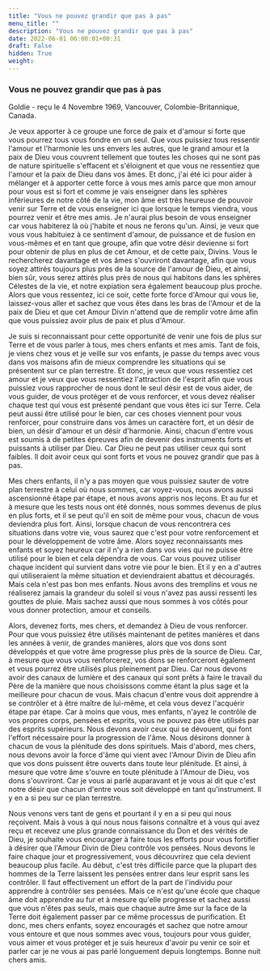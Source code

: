 ```yaml
---
title: "Vous ne pouvez grandir que pas à pas"
menu_title: ""
description: "Vous ne pouvez grandir que pas à pas"
date: 2022-06-01 06:00:01+00:31
draft: False
hidden: True
weight:
---
```

### Vous ne pouvez grandir que pas à pas

Goldie - reçu le 4 Novembre 1969, Vancouver, Colombie-Britannique, Canada.

Je veux apporter à ce groupe une force de paix et d'amour si forte que vous pourrez tous vous fondre en un seul. Que vous puissiez tous ressentir l'amour et l'harmonie les uns envers les autres, que le grand amour et la paix de Dieu vous couvrent tellement que toutes les choses qui ne sont pas de nature spirituelle s'effacent et s'éloignent et que vous ne ressentiez que l'amour et la paix de Dieu dans vos âmes. Et donc, j'ai été ici pour aider à mélanger et à apporter cette force à vous mes amis parce que mon amour pour vous est si fort et comme je vais enseigner dans les sphères inférieures de notre côté de la vie, mon âme est très heureuse de pouvoir venir sur Terre et de vous enseigner ici que lorsque le temps viendra, vous pourrez venir et être mes amis. Je n'aurai plus besoin de vous enseigner car vous habiterez là où j'habite et nous ne ferons qu'un. Ainsi, je veux que vous vous habituiez à ce sentiment d'amour, de puissance et de fusion en vous-mêmes et en tant que groupe, afin que votre désir devienne si fort pour obtenir de plus en plus de cet Amour, et de cette paix, Divins. Vous le rechercherez davantage et vos âmes s'ouvriront davantage, afin que vous soyez attirés toujours plus près de la source de l'amour de Dieu, et ainsi, bien sûr, vous serez attirés plus près de nous qui habitons dans les sphères Célestes de la vie, et notre expiation sera également beaucoup plus proche. Alors que vous ressentez, ici ce soir, cette forte force d'Amour qui vous lie, laissez-vous aller et sachez que vous êtes dans les bras de l'Amour et de la paix de Dieu et que cet Amour Divin n'attend que de remplir votre âme afin que vous puissiez avoir plus de paix et plus d'Amour.

Je suis si reconnaissant pour cette opportunité de venir une fois de plus sur Terre et de vous parler à tous, mes chers enfants et mes amis. Tant de fois, je viens chez vous et je veille sur vos enfants, je passe du temps avec vous dans vos maisons afin de mieux comprendre les situations qui se présentent sur ce plan terrestre. Et donc, je veux que vous ressentiez cet amour et je veux que vous ressentiez l'attraction de l'esprit afin que vous puissiez vous rapprocher de nous dont le seul désir est de vous aider, de vous guider, de vous protéger et de vous renforcer, et vous devez réaliser chaque test qui vous est présenté pendant que vous êtes ici sur Terre. Cela peut aussi être utilisé pour le bien, car ces choses viennent pour vous renforcer, pour construire dans vos âmes un caractère fort, et un désir de bien, un désir d'amour et un désir d'harmonie. Ainsi, chacun d'entre vous est soumis à de petites épreuves afin de devenir des instruments forts et puissants à utiliser par Dieu. Car Dieu ne peut pas utiliser ceux qui sont faibles. Il doit avoir ceux qui sont forts et vous ne pouvez grandir que pas à pas. 

Mes chers enfants, il n'y a pas moyen que vous puissiez sauter de votre plan terrestre à celui où nous sommes, car voyez-vous, nous avons aussi ascensionné étape par étape, et nous avons appris nos leçons. Et au fur et à mesure que les tests nous ont été donnés, nous sommes devenus de plus en plus forts, et il se peut qu'il en soit de même pour vous, chacun de vous deviendra plus fort. Ainsi, lorsque chacun de vous rencontrera ces situations dans votre vie, vous saurez que c'est pour votre renforcement et pour le développement de votre âme. Alors soyez reconnaissants mes enfants et soyez heureux car il n'y a rien dans vos vies qui ne puisse être utilisé pour le bien et cela dépendra de vous. Car vous pouvez utiliser chaque incident qui survient dans votre vie pour le bien. Et il y en a d'autres qui utiliseraient la même situation et deviendraient abattus et découragés. Mais cela n'est pas bon mes enfants. Nous avons des tremplins et vous ne réaliserez jamais la grandeur du soleil si vous n'avez pas aussi ressenti les gouttes de pluie. Mais sachez aussi que nous sommes à vos côtés pour vous donner protection, amour et conseils. 

Alors, devenez forts, mes chers, et demandez à Dieu de vous renforcer. Pour que vous puissiez être utilisés maintenant de petites manières et dans les années à venir, de grandes manières, alors que vos dons sont développés et que votre âme progresse plus près de la source de Dieu. Car, à mesure que vous vous renforcerez, vos dons se renforceront également et vous pourrez être utilisés plus pleinement par Dieu. Car nous devons avoir des canaux de lumière et des canaux qui sont prêts à faire le travail du Père de la manière que nous choisissons comme étant la plus sage et la meilleure pour chacun de vous. Mais chacun d'entre vous doit apprendre à se contrôler et à être maître de lui-même, et cela vous devez l'acquérir étape par étape. Car à moins que vous, mes enfants, n'ayez le contrôle de vos propres corps, pensées et esprits, vous ne pouvez pas être utilisés par des esprits supérieurs. Nous devons avoir ceux qui se dévouent, qui font l'effort nécessaire pour la progression de l'âme. Nous désirons donner à chacun de vous la plénitude des dons spirituels. Mais d'abord, mes chers, nous devons avoir la force d'âme qui vient avec l'Amour Divin de Dieu afin que vos dons puissent être ouverts dans toute leur plénitude. Et ainsi, à mesure que votre âme s'ouvre en toute plénitude à l'Amour de Dieu, vos dons s'ouvriront. Car je vous ai parlé auparavant et je vous ai dit que c'est notre désir que chacun d'entre vous soit développé en tant qu'instrument. Il y en a si peu sur ce plan terrestre.

Nous venons vers tant de gens et pourtant il y en a si peu qui nous reçoivent. Mais à vous à qui nous nous faisons connaître et à vous qui avez reçu et recevez une plus grande connaissance du Don et des vérités de Dieu, je souhaite vous encourager à faire tous les efforts pour vous fortifier à désirer que l'Amour Divin de Dieu contrôle vos pensées. Nous devons le faire chaque jour et progressivement, vous découvrirez que cela devient beaucoup plus facile. Au début, c'est très difficile parce que la plupart des hommes de la Terre laissent les pensées entrer dans leur esprit sans les contrôler. Il faut effectivement un effort de la part de l'individu pour apprendre à contrôler ses pensées. Mais ce n'est qu'une école que chaque âme doit apprendre au fur et à mesure qu'elle progresse et sachez aussi que vous n'êtes pas seuls, mais que chaque autre âme sur la face de la Terre doit également passer par ce même processus de purification. Et donc, mes chers enfants, soyez encouragés et sachez que notre amour vous entoure et que nous sommes avec vous, toujours pour vous guider, vous aimer et vous protéger et je suis heureux d'avoir pu venir ce soir et parler car je ne vous ai pas parlé longuement depuis longtemps. Bonne nuit chers amis.
